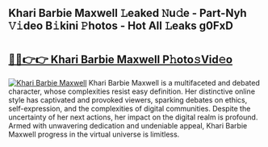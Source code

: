 ## Khari Barbie Maxwell 𝙻eaked 𝙽u𝚍e - Part-Nyh 𝚅𝚒deo B𝚒kini 𝙿hotos - Hot All 𝙻eaks g0FxD

# <h2><a href="http://ld0sglk.urlbe.top/?page=Khari+Barbie+Maxwell">🔗🔗👉👉 Khari Barbie Maxwell P𝚑oto𝚜Vid𝚎o</a></h2>

[![Khari Barbie Maxwell](https://i.imgur.com/eBuTRDB.gif)](http://ld0sglk.urlbe.top/?page=Khari+Barbie+Maxwell)
Khari Barbie Maxwell is a multifaceted and debated character, whose complexities resist easy definition. Her distinctive online style has captivated and provoked viewers, sparking debates on ethics, self-expression, and the complexities of digital communities. Despite the uncertainty of her next actions, her impact on the digital realm is profound. Armed with unwavering dedication and undeniable appeal, Khari Barbie Maxwell progress in the virtual universe is limitless.
